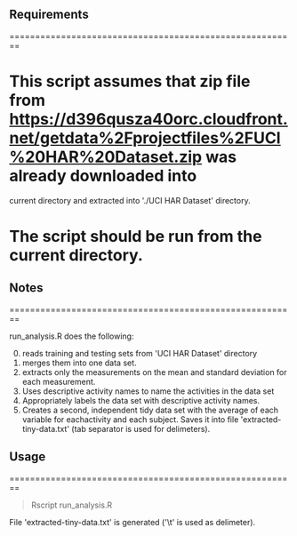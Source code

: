 ## Requirements
========================================================

# This script assumes that zip file from https://d396qusza40orc.cloudfront.net/getdata%2Fprojectfiles%2FUCI%20HAR%20Dataset.zip was already downloaded into 
current directory and extracted into './UCI HAR Dataset' directory.

# The script should be run from the current directory. 

## Notes
========================================================

run_analysis.R does the following:

0) reads training and testing sets from 'UCI HAR Dataset' directory
1) merges them into one data set.
2) extracts only the measurements on the mean and standard deviation for each measurement. 
3) Uses descriptive activity names to name the activities in the data set
4) Appropriately labels the data set with descriptive activity names.
5) Creates a second, independent tidy data set with the average of each variable 
 for eachactivity and each subject. Saves it into file 'extracted-tiny-data.txt'
(tab separator is used for delimeters).

## Usage
========================================================

> Rscript run_analysis.R

File 'extracted-tiny-data.txt' is generated ('\t' is used as delimeter).